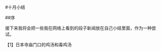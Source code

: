 #十月小结

##序

接下来我将会把一些我在网络上看到的段子新闻放在自己小结里面，作为一种尝试。

【1】日本寺庙门口的鸡汤和毒鸡汤

<img style="max-width:100%;overflow:hidden;" src="http://samsongdi.com/images/images/Japanese001.jpeg" alt="">